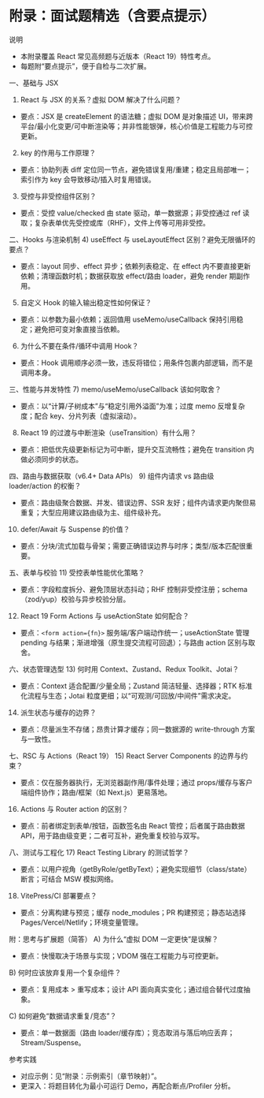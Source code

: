 # 附录：面试题精选（含要点提示）

说明
- 本附录覆盖 React 常见高频题与近版本（React 19）特性考点。
- 每题附“要点提示”，便于自检与二次扩展。

一、基础与 JSX
1) React 与 JSX 的关系？虚拟 DOM 解决了什么问题？
- 要点：JSX 是 createElement 的语法糖；虚拟 DOM 是对象描述 UI，带来跨平台/最小化变更/可中断渲染等；并非性能银弹，核心价值是工程能力与可控更新。

2) key 的作用与工作原理？
- 要点：协助列表 diff 定位同一节点，避免错误复用/重建；稳定且局部唯一；索引作为 key 会导致移动/插入时复用错误。

3) 受控与非受控组件区别？
- 要点：受控 value/checked 由 state 驱动，单一数据源；非受控通过 ref 读取；复杂表单优先受控或库（RHF），文件上传等可用非受控。

二、Hooks 与渲染机制
4) useEffect 与 useLayoutEffect 区别？避免无限循环的要点？
- 要点：layout 同步、effect 异步；依赖列表稳定、在 effect 内不要直接更新依赖；清理函数时机；数据获取放 effect/路由 loader，避免 render 期副作用。

5) 自定义 Hook 的输入输出稳定性如何保证？
- 要点：以参数为最小依赖；返回值用 useMemo/useCallback 保持引用稳定；避免把可变对象直接当依赖。

6) 为什么不要在条件/循环中调用 Hook？
- 要点：Hook 调用顺序必须一致，违反将错位；用条件包裹内部逻辑，而不是调用本身。

三、性能与并发特性
7) memo/useMemo/useCallback 该如何取舍？
- 要点：以“计算/子树成本”与“稳定引用外溢面”为准；过度 memo 反增复杂度；配合 key、分片列表（虚拟滚动）。

8) React 19 的过渡与中断渲染（useTransition）有什么用？
- 要点：把低优先级更新标记为可中断，提升交互流畅性；避免在 transition 内做必须同步的状态。

四、路由与数据获取（v6.4+ Data APIs）
9) 组件内请求 vs 路由级 loader/action 的权衡？
- 要点：路由级聚合数据、并发、错误边界、SSR 友好；组件内请求更内聚但易重复；大型应用建议路由级为主、组件级补充。

10) defer/Await 与 Suspense 的价值？
- 要点：分块/流式加载与骨架；需要正确错误边界与时序；类型/版本匹配很重要。

五、表单与校验
11) 受控表单性能优化策略？
- 要点：字段粒度拆分、避免顶层状态抖动；RHF 控制非受控注册；schema（zod/yup）校验与异步校验分层。

12) React 19 Form Actions 与 useActionState 如何配合？
- 要点：`<form action={fn}>` 服务端/客户端动作统一；useActionState 管理 pending 与结果；渐进增强（原生提交流程可回退）；与路由 action 区别与取舍。

六、状态管理选型
13) 何时用 Context、Zustand、Redux Toolkit、Jotai？
- 要点：Context 适合配置/少量全局；Zustand 简洁轻量、选择器；RTK 标准化流程与生态；Jotai 粒度更细；以“可观测/可回放/中间件”需求决定。

14) 派生状态与缓存的边界？
- 要点：尽量派生不存储；昂贵计算才缓存；同一数据源的 write-through 方案与一致性。

七、RSC 与 Actions（React 19）
15) React Server Components 的边界与约束？
- 要点：仅在服务器执行，无浏览器副作用/事件处理；通过 props/缓存与客户端组件协作；路由/框架（如 Next.js）更易落地。

16) Actions 与 Router action 的区别？
- 要点：前者绑定到表单/按钮，函数签名由 React 管控；后者属于路由数据 API，用于路由级变更；二者可互补，避免重复校验与双写。

八、测试与工程化
17) React Testing Library 的测试哲学？
- 要点：以用户视角（getByRole/getByText）；避免实现细节（class/state）断言；可结合 MSW 模拟网络。

18) VitePress/CI 部署要点？
- 要点：分离构建与预览；缓存 node_modules；PR 构建预览；静态站选择 Pages/Vercel/Netlify；环境变量管理。

附：思考与扩展题（简答）
A) 为什么“虚拟 DOM 一定更快”是误解？
- 要点：快慢取决于场景与实现；VDOM 强在工程能力与可控更新。

B) 何时应该放弃复用一个复杂组件？
- 要点：复用成本 > 重写成本；设计 API 面向真实变化；通过组合替代过度抽象。

C) 如何避免“数据请求重复/竞态”？
- 要点：单一数据面（路由 loader/缓存库）；竞态取消与落后响应丢弃；Stream/Suspense。

参考实践
- 对应示例：见“附录：示例索引（章节映射）”。
- 更深入：将题目转化为最小可运行 Demo，再配合断点/Profiler 分析。